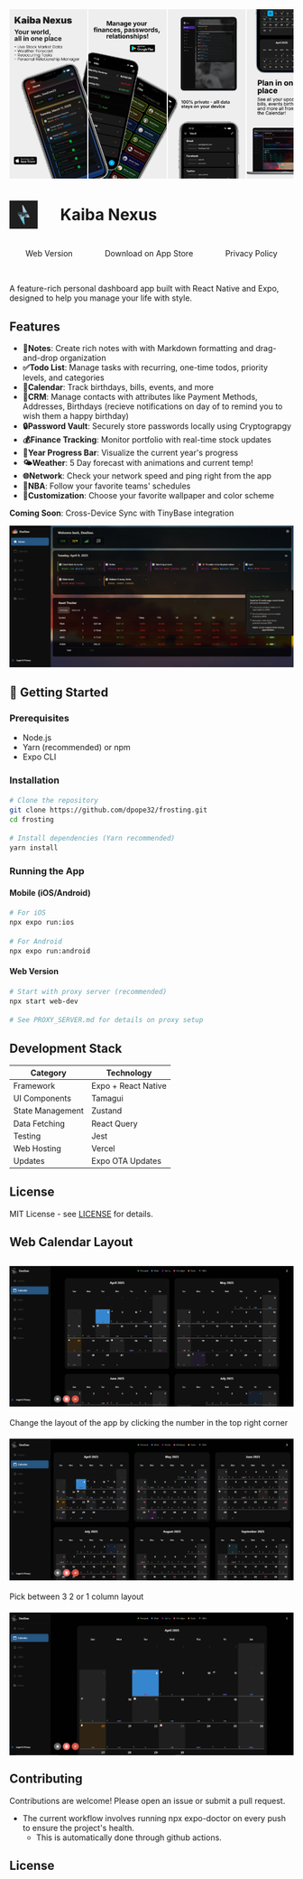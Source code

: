 <div style="display: flex; gap: 2px; margin-bottom: 20px; overflow-x: auto;">
  <img src="assets/screenshots/iosAppstore/image1.png" style="height: 300px; width: auto; object-fit: cover;" />
  <img src="assets/screenshots/iosAppstore/image2.png" style="height: 300px; width: auto; object-fit: cover;" />
  <img src="assets/screenshots/iosAppstore/image3.png" style="height: 300px; width: auto; object-fit: cover;" />
  <img src="assets/screenshots/iosAppstore/image4.png" style="height: 300px; width: auto; object-fit: cover;" />
  <img src="assets/screenshots/iosAppstore/image5.png" style="height: 300px; width: auto; object-fit: cover;" />
</div>

<h1 style="display: flex; align-items: center; margin-bottom: 20px;">
  <img src="assets/images/icon.png" style="height: 50px; width: auto; margin-right: 40px;" />
  Kaiba Nexus
</h1>

<div style="display: flex; justify-content: space-around; margin-bottom: 30px;">
  <a href="https://kaiba.vercel.app/" style="text-decoration: none; padding: 15px 15px;">Web Version</a>
  <a href="https://apps.apple.com/us/app/kaiba-nexus/id6743065823" style="text-decoration: none; padding: 15px 15px;">Download on App Store</a>
  <a href="https://deedaw.cc/pages/privacy.html" style="text-decoration: none; padding: 15px 15px;">Privacy Policy</a>
</div>

A feature-rich personal dashboard app built with React Native and Expo, designed to help you manage your life with style.

## Features

- **📝Notes**: Create rich notes with with Markdown formatting and drag-and-drop organization
- **✅Todo List**: Manage tasks with recurring, one-time todos, priority levels, and categories
- **📅Calendar**: Track birthdays, bills, events, and more
- **👤CRM**: Manage contacts with attributes like Payment Methods, Addresses, Birthdays (recieve notifications on day of to remind you to wish them a happy birthday)
- **🔒Password Vault**: Securely store passwords locally using Cryptograpgy
- **💰Finance Tracking**: Monitor portfolio with real-time stock updates
- **🔄Year Progress Bar**: Visualize the current year's progress
- **🌤️Weather**: 5 Day forecast with animations and current temp! 
- **🌐Network**: Check your network speed and ping right from the app
- **🏀NBA**: Follow your favorite teams' schedules
- **🎨Customization**: Choose your favorite wallpaper and color scheme

**Coming Soon**: Cross-Device Sync with TinyBase integration

![Home Screen Preview](assets/screenshots/web/loaded.png)

## 🚀 Getting Started

### Prerequisites

- Node.js 
- Yarn (recommended) or npm
- Expo CLI

### Installation

```bash
# Clone the repository
git clone https://github.com/dpope32/frosting.git
cd frosting

# Install dependencies (Yarn recommended)
yarn install
```

### Running the App

#### Mobile (iOS/Android)
```bash
# For iOS
npx expo run:ios

# For Android
npx expo run:android
```

#### Web Version
```bash
# Start with proxy server (recommended)
npx start web-dev

# See PROXY_SERVER.md for details on proxy setup
```

## Development Stack

| Category           | Technology       |
|--------------------|------------------|
| Framework          | Expo + React Native |
| UI Components      | Tamagui          |
| State Management   | Zustand          |
| Data Fetching      | React Query      |
| Testing            | Jest             |
| Web Hosting        | Vercel           |
| Updates            | Expo OTA Updates |

## License

MIT License - see [LICENSE](LICENSE) for details.

## Web Calendar Layout
<div style="display: flex; flex-direction: column; gap: 20px; margin-top: 30px;">
  <img src="assets/screenshots/web/web2.png" style="width: 100%; max-width: 800px;" />
  Change the layout of the app by clicking the number in the top right corner
  <img src="assets/screenshots/web/web3.png" style="width: 100%; max-width: 800px;" />
  Pick between 3 2 or 1 column layout
  <img src="assets/screenshots/web/web1.png" style="width: 100%; max-width: 800px;" />
</div>

## Contributing

Contributions are welcome! Please open an issue or submit a pull request. 
  - The current workflow involves running npx expo-doctor on every push to ensure the project's health.
    - This is automatically done through github actions.

## License


